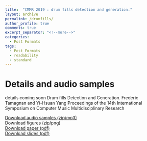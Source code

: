 ```yaml
---
title:  "CMMR 2019 : drum fills detection and generation."
layout: archive
permalink: /drumfills/
author_profile: true
comments: true
excerpt_separator: "<!--more-->"
categories:
  - Post Formats
tags:
  - Post Formats
  - readability
  - standard
---
```

# Details and audio samples
<p>
details coming soon
Drum fills Detection and Generation. Frederic Tamagnan and Yi-Hsuan Yang
Proceedings of the 14th International Symposium on Computer Music Multidisciplinary Research
</p>


[Download audio samples (zip/mp3)](/assets/paper/audio/mp3paper.zip) <br/>
[Download figures (zip/png)](/assets/paper/images/Plot.zip)<br/>
[Download paper (pdf)](/assets/paper/DrumFillsDetectionGeneration.pdf)<br/>
[Download slides (pdf)](/assets/paper/DrumFillsDetectionGeneration_slides.pdf)<br/>
